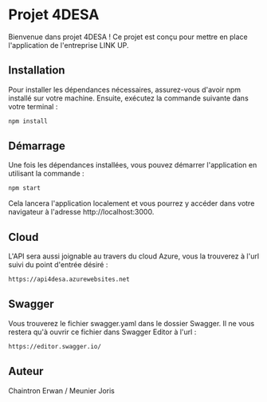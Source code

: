 # Projet 4DESA

Bienvenue dans projet 4DESA  ! Ce projet est conçu pour mettre en place l'application de l'entreprise LINK UP.

## Installation

Pour installer les dépendances nécessaires, assurez-vous d'avoir npm installé sur votre machine. Ensuite, exécutez la commande suivante dans votre terminal :

```bash
npm install
```

## Démarrage
Une fois les dépendances installées, vous pouvez démarrer l'application en utilisant la commande :

```bash
npm start
```
Cela lancera l'application localement et vous pourrez y accéder dans votre navigateur à l'adresse http://localhost:3000.

## Cloud

L'API sera aussi joignable au travers du cloud Azure, vous la trouverez à l'url suivi du point d'entrée désiré  :

```bash
https://api4desa.azurewebsites.net
```

## Swagger

Vous trouverez le fichier swagger.yaml dans le dossier Swagger. Il ne vous restera qu'à ouvrir ce fichier dans Swagger Editor à l'url :

```bash
https://editor.swagger.io/
```

## Auteur
Chaintron Erwan / Meunier Joris